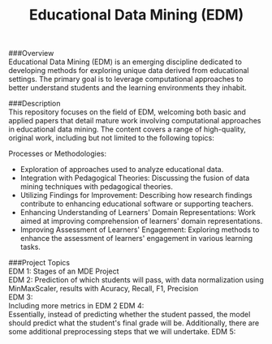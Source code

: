 <h1 align="center">Educational Data Mining (EDM) </h1></br>


###Overview<br/>
Educational Data Mining (EDM) is an emerging discipline dedicated to developing methods for exploring unique data derived from educational settings. The primary goal is to leverage computational approaches to better understand students and the learning environments they inhabit.

###Description<br/>
This repository focuses on the field of EDM, welcoming both basic and applied papers that detail mature work involving computational approaches in educational data mining. The content covers a range of high-quality, original work, including but not limited to the following topics:<br/>

Processes or Methodologies: <br/>
- Exploration of approaches used to analyze educational data.<br/>
- Integration with Pedagogical Theories: Discussing the fusion of data mining techniques with pedagogical theories.<br/>
- Utilizing Findings for Improvement: Describing how research findings contribute to enhancing educational software or supporting teachers.<br/>
- Enhancing Understanding of Learners' Domain Representations: Work aimed at improving comprehension of learners' domain representations.<br/>
- Improving Assessment of Learners' Engagement: Exploring methods to enhance the assessment of learners' engagement in various learning tasks.<br/>

###Project Topics<br/>
EDM 1: Stages of an MDE Project<br/>
EDM 2: Prediction of which students will pass, with data normalization using MinMaxScaler, results with Acuracy, Recall, F1, Precision<br/>
EDM 3:<br/> Including more metrics in EDM 2
EDM 4:<br/> Essentially, instead of predicting whether the student passed, the model should predict what the student's final grade will be. Additionally, there are some additional preprocessing steps that we will undertake.
EDM 5:<br/>
